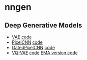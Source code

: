# nngen

## Deep Generative Models

- [VAE](https://arxiv.org/abs/1312.6114) [code](models/vae.ipynb)
- [PixelCNN](https://arxiv.org/abs/1601.06759) [code](models/pixelcnn.ipynb)
- [GatedPixelCNN](https://arxiv.org/abs/1606.05328) [code](models/gated_pixelcnn.ipynb)
- [VQ-VAE](https://arxiv.org/abs/1711.00937) [code](models/vq_vae.ipynb) [EMA version code](models/vq_vae_ema.ipynb) 
